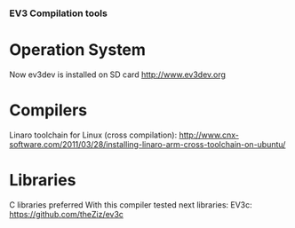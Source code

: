 ### **EV3 Compilation tools** ###

# Operation System #

Now ev3dev is installed on SD card
http://www.ev3dev.org

# Compilers #

Linaro toolchain for Linux (cross compilation):
http://www.cnx-software.com/2011/03/28/installing-linaro-arm-cross-toolchain-on-ubuntu/

# Libraries #

C libraries preferred
With this compiler tested next libraries:
EV3c:
https://github.com/theZiz/ev3c